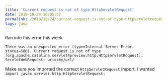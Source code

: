 ```yaml
---
title: 'Current request is not of type HttpServletRequest'
date: 2018-10-24 10:05:57
permalink: /2018/10/24/current-request-is-not-of-type-httpservletrequest
tags: java
---
```


Ran into this error this week

`There was an unexpected error (type=Internal Server Error, status=500). Current request is not of type [org.apache.catalina.servlet4preview.http.HttpServletRequest]: ServletWebRequest: uri=/my/url/`

Make sure you imported the correct `HttpServletRequest` import. I wanted `import javax.servlet.http.HttpServletRequest;`
